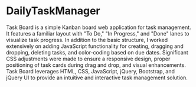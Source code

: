 # DailyTaskManager

Task Board is a simple Kanban board web application for task management. It features a familiar layout with "To Do," "In Progress," and "Done" lanes to visualize task progress. In addition to the basic structure, I worked extensively on adding JavaScript functionality for creating, dragging and dropping, deleting tasks, and color-coding based on due dates. Significant CSS adjustments were made to ensure a responsive design, proper positioning of task cards during drag and drop, and visual enhancements. Task Board leverages HTML, CSS, JavaScript, jQuery, Bootstrap, and jQuery UI to provide an intuitive and interactive task management solution.
